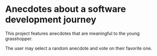 # Anecdotes about a software development journey

This project features anecdotes that are meaningful to the young grasshopper.

The user may select a random anecdote and vote on their favorite one.
